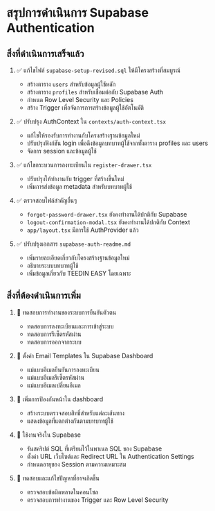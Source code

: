 # สรุปการดำเนินการ Supabase Authentication

## สิ่งที่ดำเนินการเสร็จแล้ว

1. ✅ แก้ไขไฟล์ `supabase-setup-revised.sql` ให้มีโครงสร้างที่สมบูรณ์

   - สร้างตาราง `users` สำหรับข้อมูลผู้ใช้หลัก
   - สร้างตาราง `profiles` สำหรับเชื่อมต่อกับ Supabase Auth
   - กำหนด Row Level Security และ Policies
   - สร้าง Trigger เพื่อจัดการการสร้างข้อมูลผู้ใช้อัตโนมัติ

2. ✅ ปรับปรุง AuthContext ใน `contexts/auth-context.tsx`

   - แก้ไขให้รองรับการทำงานกับโครงสร้างฐานข้อมูลใหม่
   - ปรับปรุงฟังก์ชัน login เพื่อดึงข้อมูลบทบาทผู้ใช้จากทั้งตาราง profiles และ users
   - จัดการ session และข้อมูลผู้ใช้

3. ✅ แก้ไขกระบวนการลงทะเบียนใน `register-drawer.tsx`

   - ปรับปรุงให้ทำงานกับ trigger ที่สร้างขึ้นใหม่
   - เพิ่มการส่งข้อมูล metadata สำหรับบทบาทผู้ใช้

4. ✅ ตรวจสอบไฟล์สำคัญอื่นๆ

   - `forgot-password-drawer.tsx` ยังคงทำงานได้ปกติกับ Supabase
   - `logout-confirmation-modal.tsx` ยังคงทำงานได้ปกติกับ Context
   - `app/layout.tsx` มีการใช้ AuthProvider แล้ว

5. ✅ ปรับปรุงเอกสาร `supabase-auth-readme.md`
   - เพิ่มรายละเอียดเกี่ยวกับโครงสร้างฐานข้อมูลใหม่
   - อธิบายระบบบทบาทผู้ใช้
   - เพิ่มข้อมูลเกี่ยวกับ TEEDIN EASY โดยเฉพาะ

## สิ่งที่ต้องดำเนินการเพิ่ม

1. 🔄 ทดสอบการทำงานของระบบการยืนยันตัวตน

   - ทดสอบการลงทะเบียนและการเข้าสู่ระบบ
   - ทดสอบการรีเซ็ตรหัสผ่าน
   - ทดสอบการออกจากระบบ

2. 🔄 ตั้งค่า Email Templates ใน Supabase Dashboard

   - แม่แบบอีเมลยืนยันการลงทะเบียน
   - แม่แบบอีเมลรีเซ็ตรหัสผ่าน
   - แม่แบบอีเมลเปลี่ยนอีเมล

3. 🔄 เพิ่มการป้องกันหน้าใน dashboard

   - สร้างระบบตรวจสอบสิทธิ์สำหรับแต่ละเส้นทาง
   - แสดงข้อมูลที่แตกต่างกันตามบทบาทผู้ใช้

4. 🔄 ใช้งานจริงใน Supabase

   - รันสคริปต์ SQL ที่เตรียมไว้ในพาเนล SQL ของ Supabase
   - ตั้งค่า URL เว็บไซต์และ Redirect URL ใน Authentication Settings
   - กำหนดอายุของ Session ตามความเหมาะสม

5. 🔄 ทดสอบและแก้ไขปัญหาที่อาจเกิดขึ้น
   - ตรวจสอบข้อผิดพลาดในคอนโซล
   - ตรวจสอบการทำงานของ Trigger และ Row Level Security
